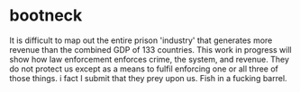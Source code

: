# bootneck
It is difficult to map out the entire prison 'industry' that generates more revenue than the combined GDP of 133 countries. This work in progress will show how law enforcement enforces crime, the system, and revenue. They do not protect us except as a means to fulfil enforcing one or all three of those things. i fact I submit that they prey upon us. Fish in a fucking barrel.
